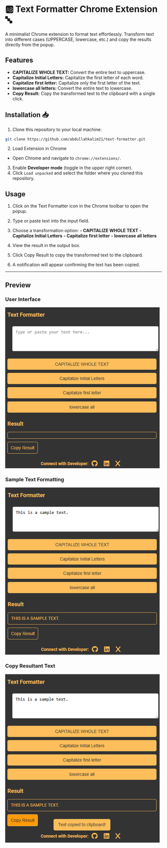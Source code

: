 # 🆎 Text Formatter Chrome Extension 🔤
A minimalist Chrome extension to format text effortlessly. Transform text into different cases (UPPERCASE, lowercase, etc.) and copy the results directly from the popup.
## Features
- __CAPITALIZE WHOLE TEXT:__ Convert the entire text to uppercase.
- __Capitalize Initial Letters:__ Capitalize the first letter of each word.
- __Capitalize first letter:__ Capitalize only the first letter of the text.
- __lowercase all letters:__ Convert the entire text to lowercase.
- __Copy Result:__ Copy the transformed text to the clipboard with a single click.


## Installation 📥
1. Clone this repository to your local machine:
```bash
git clone https://github.com/abdullahkalim21/text-formatter.git
```
2. Load Extension in Chrome
- Open Chrome and navigate to `chrome://extensions/`.
3. Enable __Developer mode__ (toggle in the upper right corner).
4. Click `Load unpacked` and select the folder where you cloned this repository.

## Usage
1. Click on the Text Formatter icon in the Chrome toolbar to open the popup.
2. Type or paste text into the input field.
3. Choose a transformation option:
__- CAPITALIZE WHOLE TEXT__
__- Capitalize Initial Letters__
__- Capitalize first letter__
__- lowercase all letters__

4. View the result in the output box.
5. Click Copy Result to copy the transformed text to the clipboard.
6. A notification will appear confirming the text has been copied.

---
## Preview
### User Interface
![User Interface of TEXT-Formatter](./images/text-formatter-user-interface.png)

### Sample Text Formatting
![Sample Text Formatting in TEXT-Formatter](./images/sample-text-in-text-formatter.png)

### Copy Resultant Text
![Copy Resultant text in TEXT-Formatter](./images/copy-resultant-text-from-text-formatter.png)